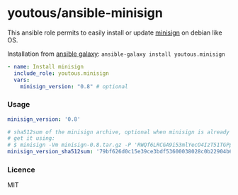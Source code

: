 # youtous/ansible-minisign

This ansible role permits to easily install or update [minisign](https://jedisct1.github.io/minisign/) on debian like OS.

Installation from [ansible galaxy](https://galaxy.ansible.com/youtous/minisign): `ansible-galaxy install youtous.minisign`

```yaml
- name: Install minisign
  include_role: youtous.minisign
  vars:
    minisign_version: "0.8" # optional
```

### Usage

```yaml
minisign_version: '0.8'

# sha512sum of the minisign archive, optional when minisign is already installed on the system
# get it using:
# $ minisign -Vm minisign-0.8.tar.gz -P 'RWQf6LRCGA9i53mlYecO4IzT51TGPpvWucNSCh1CBM0QTaLn73Y7GFO3' && sha512sum minisign-0.8.tar.gz
minisign_version_sha512sum: '79bf626d0c15e39ce3bdf53600038028c0b22904b648074bf516a9ea6962c9486c41244e80637a5fbac090cce1ed9b4b3d57b8a02632646e01b43aa413cd8bd9'

```

### Licence
MIT
